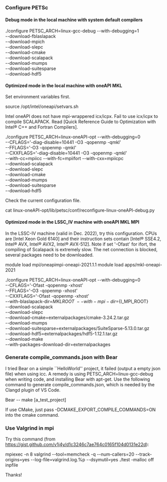 ### Configure PETSc

#### Debug mode in the local machine with system default compilers
./configure PETSC_ARCH=linux-gcc-debug --with-debugging=1 \
--download-fblaslapack \
--download-mpich  \
--download-slepc \
--download-cmake \
--download-scalapack \
--download-mumps \
--download-suitesparse \
--download-hdf5


#### Optimized mode in the local machine with oneAPI MKL
Set environment variables first.

source /opt/intel/oneapi/setvars.sh

Intel oneAPI does not have mpi-wrappered icx/icpx. Fail to use icx/icpx to compile SCALAPACK.
Read [Quick Reference Guide to Optimization with Intel® C++ and Fortran Compilers].

./configure PETSC_ARCH=linux-oneAPI-opt --with-debugging=0 \
--CFLAGS='-diag-disable=10441 -O3 -qopenmp -qmkl' \
--FFLAGS='-O3 -qopenmp -qmkl' \
--CXXFLAGS='-diag-disable=10441 -O3 -qopenmp -qmkl' \
--with-cc=mpiicc --with-fc=mpiifort --with-cxx=mpiicpc \
--download-scalapack \
--download-slepc \
--download-cmake \
--download-mumps \
--download-suitesparse \
--download-hdf5

Check the current configuration file.

cat linux-oneAPI-opt/lib/petsc/conf/reconfigure-linux-oneAPI-debug.py 

#### Optimized mode in the LSSC_IV machine with oneAPI MKL MPI
In the LSSC-IV machine (valid in Dec. 2022), try this configuration. 
CPUs are [Intel Xeon Gold 6140] and their instruction sets contain [Intel® SSE4.2, Intel® AVX, Intel® AVX2, Intel® AVX-512].
Note if set '-Ofast' for ifort, the compiling of Scalapack is extremely slow.
The net connection is blocked, several packages need to be downloaded.

module load mpi/oneapimpi-oneapi-2021.1.1
module load apps/mkl-oneapi-2021

./configure PETSC_ARCH=linux-oneAPI-opt --with-debugging=0 \
--CFLAGS='-Ofast -qopenmp -xhost' \
--FFLAGS='-O3 -qopenmp -xhost' \
--CXXFLAGS='-Ofast -qopenmp -xhost' \
--with-blaslapack-dir=${MKLROOT} \
--with-mpi-dir=${I_MPI_ROOT} \
--download-scalapack \
--download-slepc \
--download-cmake=externalpackages/cmake-3.24.2.tar.gz \
--download-mumps \
--download-suitesparse=externalpackages/SuiteSparse-5.13.0.tar.gz \
--download-hdf5=externalpackages/hdf5-1.12.1.tar.gz \
--download-make \
--with-packages-download-dir=externalpackages

### Generate compile_commands.json with Bear
I tried Bear on a simple ``HelloWorld'' project, it failed (output a empty json file) when using icc.
A remedy is using PETSC_ARCH=linux-gcc-debug when writing code, and installing Bear with apt-get.
Use the following command to generate compile_commands.json, which is needed by the Clangd plugin of VS Code. 

Bear -- make [a_test_project]

If use CMake, just pass -DCMAKE_EXPORT_COMPILE_COMMANDS=ON into the cmake command.

### Use Valgrind in mpi
Try this command (from https://gist.github.com/v1j4y/d1c3246c7ae764c0165f104d0131e22d):

mpiexec -n 8 valgrind --tool=memcheck -q --num-callers=20 --track-origins=yes --log-file=valgrind.log.%p --dsymutil=yes ./test -malloc off inpfile

Thanks!




